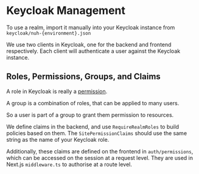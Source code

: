 # Keycloak Management

To use a realm, import it manually into your Keycloak instance from `keycloak/nuh-{environment}.json`

We use two clients in Keycloak, one for the backend and frontend respectively. Each client will authenticate a user against the Keycloak instance.

## Roles, Permissions, Groups, and Claims

A role in Keycloak is really a [permission](https://www.keycloak.org/docs/latest/server_admin/index.html#assigning-permissions-using-roles-and-groups).

A group is a combination of roles, that can be applied to many users.

So a user is part of a group to grant them permission to resources.

We define claims in the backend, and use `RequireRealmRoles` to build policies based on them. The `SitePermissionClaims` should use the same string as the name of your Keycloak role.

Additionally, these claims are defined on the frontend in `auth/permissions`, which can be accessed on the session at a request level. They are used in Next.js `middleware.ts` to authorise at a route level.
